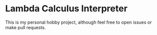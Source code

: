 # Lambda Calculus Interpreter

This is my personal hobby project, although feel free to open issues or make pull requests.
